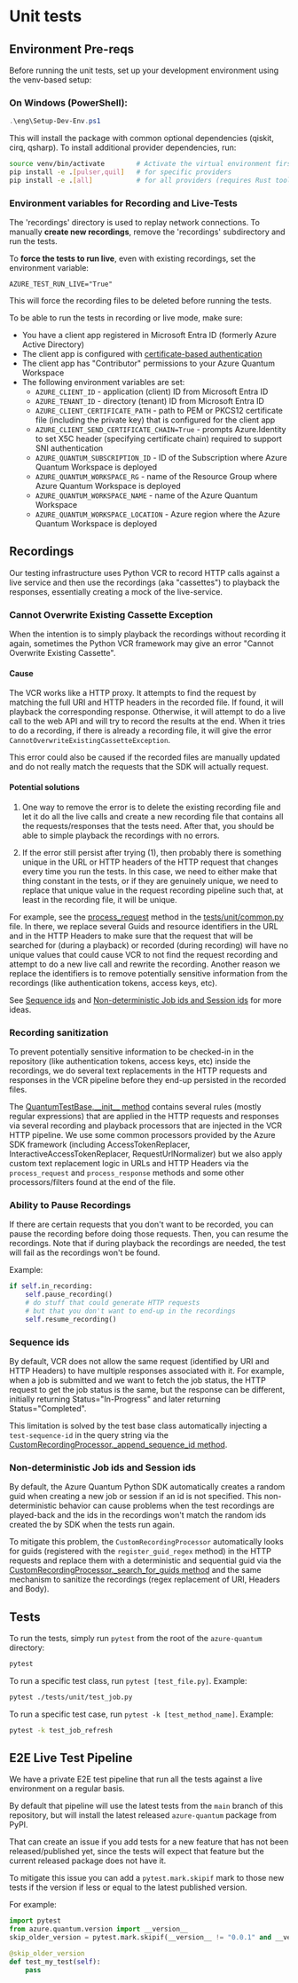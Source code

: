 # Unit tests

## Environment Pre-reqs

Before running the unit tests, set up your development environment using the venv-based setup:

### On Windows (PowerShell):
```powershell
.\eng\Setup-Dev-Env.ps1
```

This will install the package with common optional dependencies (qiskit, cirq, qsharp). To install additional provider dependencies, run:
```bash
source venv/bin/activate        # Activate the virtual environment first
pip install -e .[pulser,quil]   # for specific providers
pip install -e .[all]           # for all providers (requires Rust toolchain)
```

### Environment variables for Recording and Live-Tests

The 'recordings' directory is used to replay network connections.
To manually **create new recordings**, remove the 'recordings' subdirectory and run the tests.

To **force the tests to run live**, even with existing recordings, set the environment variable:

```plaintext
AZURE_TEST_RUN_LIVE="True"
```

This will force the recording files to be deleted before running the tests.

To be able to run the tests in recording or live mode, make sure:

- You have a client app registered in Microsoft Entra ID (formerly Azure Active Directory)
- The client app is configured with [certificate-based authentication](https://learn.microsoft.com/en-us/entra/identity/authentication/how-to-certificate-based-authentication)
- The client app has "Contributor" permissions to your Azure Quantum Workspace
- The following environment variables are set:  
  - `AZURE_CLIENT_ID` - application (client) ID from Microsoft Entra ID
  - `AZURE_TENANT_ID` - directory (tenant) ID from Microsoft Entra ID
  - `AZURE_CLIENT_CERTIFICATE_PATH` - path to PEM or PKCS12 certificate file (including the private key) that is configured for the client app
  - `AZURE_CLIENT_SEND_CERTIFICATE_CHAIN=True` - prompts Azure.Identity to set X5C header (specifying certificate chain) required to support SNI authentication
  - `AZURE_QUANTUM_SUBSCRIPTION_ID` - ID of the Subscription where Azure Quantum Workspace is deployed
  - `AZURE_QUANTUM_WORKSPACE_RG` - name of the Resource Group where Azure Quantum Workspace is deployed
  - `AZURE_QUANTUM_WORKSPACE_NAME` - name of the Azure Quantum Workspace
  - `AZURE_QUANTUM_WORKSPACE_LOCATION` - Azure region where the Azure Quantum Workspace is deployed


## Recordings

Our testing infrastructure uses Python VCR to record HTTP calls against a live service and then use
the recordings (aka "cassettes") to playback the responses, essentially creating a mock of the live-service.

### Cannot Overwrite Existing Cassette Exception

When the intention is to simply playback the recordings without recording it again, sometimes the Python VCR framework may give an error "Cannot Overwrite Existing Cassette".

#### Cause

The VCR works like a HTTP proxy. It attempts to find the request by matching the full URI and HTTP headers in the recorded file. If found, it will playback the corresponding response. Otherwise, it will attempt to do a live call to the web API and will try to record the results at the end. When it tries to do a recording, if there is already a recording file, it will give the error `CannotOverwriteExistingCassetteException`.

This error could also be caused if the recorded files are manually updated and do not really match the requests that the SDK will actually request.

#### Potential solutions

1. One way to remove the error is to delete the existing recording file and let it do all the live calls and create a new recording file that contains all the requests/responses that the tests need. After that, you should be able to simple playback the recordings with no errors.

2. If the error still persist after trying (1), then probably there is something unique in the URL or HTTP headers of the HTTP request that changes every time you run the tests. In this case, we need to either make that thing constant in the tests, or if they are genuinely unique, we need to replace that unique value in the request recording pipeline such that, at least in the recording file, it will be unique.

For example, see the [process_request](https://github.com/microsoft/qdk-python/blob/main/azure-quantum/tests/unit/common.py) method in the [tests/unit/common.py](https://github.com/microsoft/qdk-python/blob/main/azure-quantum/tests/unit/common.py) file.
In there, we replace several Guids and resource identifiers in the URL and in the HTTP Headers to make sure that the request that will be searched for (during a playback) or recorded (during recording) will have no unique values that could cause VCR to not find the request recording and attempt to do a new live call and rewrite the recording. Another reason we replace the identifiers is to remove potentially sensitive information from the recordings (like authentication tokens, access keys, etc).

See [Sequence ids](#Sequence-ids) and [Non-deterministic Job ids and Session ids](#Non-deterministic-Job-ids-and-Session-ids) for more ideas.

### Recording sanitization

To prevent potentially sensitive information to be checked-in in the repository (like authentication tokens, access keys, etc) inside the recordings, we do several text replacements in the HTTP requests and responses in the VCR pipeline before they end-up persisted in the recorded files.

The [QuantumTestBase.\_\_init\_\_ method](https://github.com/microsoft/azure-quantum-python/blob/main/azure-quantum/tests/unit/common.py#L73) contains several rules (mostly regular expressions) that are applied in the HTTP requests and responses via several recording and playback processors that are injected in the VCR HTTP pipeline.
We use some common processors provided by the Azure SDK framework (including AccessTokenReplacer, InteractiveAccessTokenReplacer, RequestUrlNormalizer) but we also apply custom text replacement logic in URLs and HTTP Headers via the `process_request` and `process_response` methods and some other processors/filters found at the end of the file.

### Ability to Pause Recordings

If there are certain requests that you don't want to be recorded,
you can pause the recording before doing those requests.
Then, you can resume the recordings.
Note that if during playback the recordings are needed, the test will fail as
the recordings won't be found.

Example:

```python
if self.in_recording:
    self.pause_recording()
    # do stuff that could generate HTTP requests
    # but that you don't want to end-up in the recordings
    self.resume_recording()
```

### Sequence ids

By default, VCR does not allow the same request (identified by URI and HTTP Headers) to have multiple responses associated with it.
For example, when a job is submitted and we want to fetch the job status, the HTTP request to get the job status is the same, but the response can be different, initially returning Status="In-Progress" and later returning Status="Completed".

This limitation is solved by the test base class automatically injecting a `test-sequence-id` in the query string via the [CustomRecordingProcessor.\_append_sequence_id method](https://github.com/microsoft/azure-quantum-python/blob/main/azure-quantum/tests/unit/common.py#L458).

### Non-deterministic Job ids and Session ids

By default, the Azure Quantum Python SDK automatically creates a random guid when creating a new job or session if an id is not specified.
This non-deterministic behavior can cause problems when the test recordings are played-back and the ids in the recordings won't match the random ids created the by SDK when the tests run again.

To mitigate this problem, the `CustomRecordingProcessor` automatically looks for guids (registered with the `register_guid_regex` method) in the HTTP requests and replace them with a deterministic and sequential guid via the [CustomRecordingProcessor.\_search_for_guids method](https://github.com/microsoft/azure-quantum-python/blob/main/azure-quantum/tests/unit/common.py#L438) and the same mechanism to sanitize the recordings (regex replacement of URI, Headers and Body).

## Tests

To run the tests, simply run `pytest` from the root of the `azure-quantum` directory:

```bash
pytest
```

To run a specific test class, run `pytest [test_file.py]`.
Example:

```bash
pytest ./tests/unit/test_job.py
```

To run a specific test case, run `pytest -k [test_method_name]`.
Example:

```bash
pytest -k test_job_refresh
```

## E2E Live Test Pipeline

We have a private E2E test pipeline that run all the tests against
a live environment on a regular basis.

By default that pipeline will use the latest tests from the `main` branch
of this repository, but will install the latest released `azure-quantum` package from PyPI.

That can create an issue if you add tests for a new feature that has not been
released/published yet, since the tests will expect that feature but the current released
package does not have it.

To mitigate this issue you can add a `pytest.mark.skipif` mark to those new tests if the version
if less or equal to the latest published version.

For example:

```python
import pytest
from azure.quantum.version import __version__
skip_older_version = pytest.mark.skipif(__version__ != "0.0.1" and __version__ <= "0.28.263081", reason="Test requires the version to be > 0.28.263081.")

@skip_older_version
def test_my_test(self):
    pass
```
